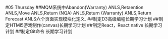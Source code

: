 #05 Thursday
##MQM系统中Abandon(Warranty) ANLS,Retaention ANLS,Move ANLS,Return (NQA) ANLS,Return (Warranty) ANLS,Return Forecast ANLS六个页面实现模块化定义.
##制定D3高级编程长期学习计划
##制定HTMl5游戏制作(canvas)长期学习计划
##制定React，React native 长期学习计划
##制定Git命令 长期学习计划